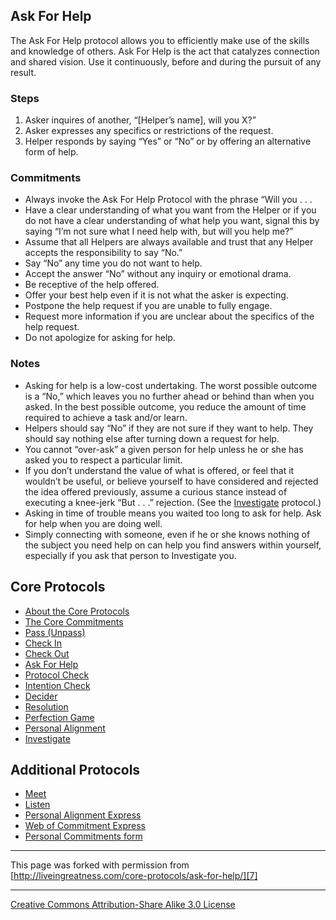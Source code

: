 

## Ask For Help

The Ask For Help protocol allows you to efficiently make use of the skills 
and knowledge of others. Ask For Help is the act that catalyzes connection 
and shared vision. Use it continuously, before and during the pursuit of any 
result.

### Steps

1. Asker inquires of another, “[Helper’s name], will you X?”
2. Asker expresses any specifics or restrictions of the request.
3. Helper responds by saying “Yes” or “No” or by offering an alternative form of help.

### Commitments

* Always invoke the Ask For Help Protocol with the phrase “Will you . . .
* Have a clear understanding of what you want from the Helper or if you do not have a clear understanding of what help you want, signal this by saying “I’m not sure what I need help with, but will you help me?”
* Assume that all Helpers are always available and trust that any Helper accepts the responsibility to say “No.”
* Say “No” any time you do not want to help.
* Accept the answer “No” without any inquiry or emotional drama.
* Be receptive of the help offered.
* Offer your best help even if it is not what the asker is expecting.
* Postpone the help request if you are unable to fully engage.
* Request more information if you are unclear about the specifics of the help request.
* Do not apologize for asking for help.

### Notes

* Asking for help is a low-cost undertaking. The worst possible outcome is a “No,” which leaves you no further ahead or behind than when you asked. In the best possible outcome, you reduce the amount of time required to achieve a task and/or learn.
* Helpers should say “No” if they are not sure if they want to help. They should say nothing else after turning down a request for help.
* You cannot “over-ask” a given person for help unless he or she has asked you to respect a particular limit.
* If you don’t understand the value of what is offered, or feel that it wouldn’t be useful, or believe yourself to have considered and rejected the idea offered previously, assume a curious stance instead of executing a knee-jerk “But . . .” rejection. (See the [Investigate][1] protocol.)
* Asking in time of trouble means you waited too long to ask for help. Ask for help when you are doing well.
* Simply connecting with someone, even if he or she knows nothing of the subject you need help on can help you find answers within yourself, especially if you ask that person to Investigate you.

## Core Protocols

* [About the Core Protocols][2]
* [The Core Commitments][3]
* [Pass (Unpass)][4]
* [Check In][5]
* [Check Out][6]
* [Ask For Help][7]
* [Protocol Check][8]
* [Intention Check][9]
* [Decider][10]
* [Resolution][11]
* [Perfection Game][12]
* [Personal Alignment][13]
* [Investigate][1]

## Additional Protocols

* [Meet][14]
* [Listen][15]
* [Personal Alignment Express][16]
* [Web of Commitment Express][17]
* [Personal Commitments form][18]

----

This page was forked with permission from [http://liveingreatness.com/core-protocols/ask-for-help/][7]

----

[Creative Commons Attribution-Share Alike 3.0 License][19]

[1]: http://liveingreatness.com/core-protocols/investigate/
[2]: http://liveingreatness.com/core-protocols/
[3]: http://liveingreatness.com/core-protocols/the-core-commitments/
[4]: http://liveingreatness.com/core-protocols/pass-unpass/
[5]: http://liveingreatness.com/core-protocols/check-in/
[6]: http://liveingreatness.com/core-protocols/check-out/
[7]: http://liveingreatness.com/core-protocols/ask-for-help/
[8]: http://liveingreatness.com/core-protocols/protocol-check/
[9]: http://liveingreatness.com/core-protocols/intention-check/
[10]: http://liveingreatness.com/core-protocols/decider/
[11]: http://liveingreatness.com/core-protocols/resolution/
[12]: http://liveingreatness.com/core-protocols/perfection-game/
[13]: http://liveingreatness.com/core-protocols/personal-alignment/
[14]: http://liveingreatness.com/additional-protocols/meet/
[15]: http://liveingreatness.com/additional-protocols/listen/
[16]: http://liveingreatness.com/additional-protocols/personal-alignment-express/
[17]: http://liveingreatness.com/additional-protocols/web-of-commitment-express/
[18]: http://liveingreatness.com/additional-protocols/personal-commitments-form/
[19]: http://creativecommons.org/licenses/by-sa/3.0/us/